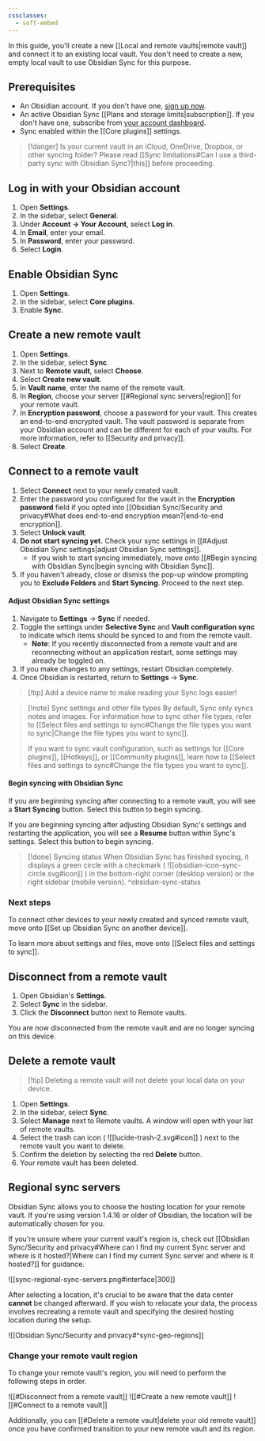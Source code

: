 ```yaml
---
cssclasses:
  - soft-embed
---
```


In this guide, you'll create a new [[Local and remote vaults|remote vault]] and connect it to an existing local vault. You don't need to create a new, empty local vault to use Obsidian Sync for this purpose.

## Prerequisites

- An Obsidian account. If you don't have one, [sign up now](https://obsidian.md/account#mode=signup).
- An active Obsidian Sync [[Plans and storage limits|subscription]]. If you don't have one, subscribe from [your account dashboard](https://obsidian.md/account).
- Sync enabled within the [[Core plugins]] settings. 

> [!danger] Is your current vault in an iCloud, OneDrive, Dropbox, or other syncing folder? Please read [[Sync limitations#Can I use a third-party sync with Obsidian Sync?|this]] before proceeding.

## Log in with your Obsidian account

1. Open **Settings**.
2. In the sidebar, select **General**.
3. Under **Account → Your Account**, select **Log in**.
4. In **Email**, enter your email.
5. In **Password**, enter your password.
6. Select **Login**.

## Enable Obsidian Sync

1. Open **Settings**.
2. In the sidebar, select **Core plugins**.
3. Enable **Sync**.

## Create a new remote vault

1. Open **Settings**.
2. In the sidebar, select **Sync**.
3. Next to **Remote vault**, select **Choose**.
4. Select **Create new vault**.
5. In **Vault name**, enter the name of the remote vault.
6. In **Region**, choose your server [[#Regional sync servers|region]] for your remote vault. 
7. In **Encryption password**, choose a password for your vault. This creates an end-to-end encrypted vault. The vault password is separate from your Obsidian account and can be different for each of your vaults. For more information, refer to [[Security and privacy]].
8. Select **Create**.

## Connect to a remote vault

1. Select **Connect** next to your newly created vault.
2. Enter the password you configured for the vault in the **Encryption password** field if you opted into [[Obsidian Sync/Security and privacy#What does end-to-end encryption mean?|end-to-end encryption]].
3. Select **Unlock vault**.
4. **Do not start syncing yet.** Check your sync settings in [[#Adjust Obsidian Sync settings|adjust Obsidian Sync settings]].
    - If you wish to start syncing immediately, move onto [[#Begin syncing with Obsidian Sync|begin syncing with Obsidian Sync]].
5. If you haven't already, close or dismiss the pop-up window prompting you to **Exclude Folders** and **Start Syncing**. Proceed to the next step.

#### Adjust Obsidian Sync settings

1. Navigate to **Settings** → **Sync** if needed.
2. Toggle the settings under **Selective Sync** and **Vault configuration sync** to indicate which items should be synced to and from the remote vault.
    - **Note**: If you recently disconnected from a remote vault and are reconnecting without an application restart, some settings may already be toggled on.
3. If you make changes to any settings, restart Obsidian completely.
4. Once Obsidian is restarted, return to **Settings** → **Sync**.

> [!tip] Add a device name to make reading your Sync logs easier!

> [!note] Sync settings and other file types
> By default, Sync only syncs notes and images. For information how to sync other file types, refer to [[Select files and settings to sync#Change the file types you want to sync|Change the file types you want to sync]].
>
> If you want to sync vault configuration, such as settings for [[Core plugins]], [[Hotkeys]], or [[Community plugins]], learn how to [[Select files and settings to sync#Change the file types you want to sync]].

#### Begin syncing with Obsidian Sync

If you are beginning syncing after connecting to a remote vault, you will see a **Start Syncing** button. Select this button to begin syncing.

If you are beginning syncing after adjusting Obsidian Sync's settings and restarting the application, you will see a **Resume** button within Sync's settings. Select this button to begin syncing.

> [!done] Syncing status
> When Obsidian Sync has finished syncing, it displays a green circle with a checkmark ( ![[obsidian-icon-sync-circle.svg#icon]] ) in the bottom-right corner (desktop version) or the right sidebar (mobile version).
^obsidian-sync-status

### Next steps

To connect other devices to your newly created and synced remote vault, move onto [[Set up Obsidian Sync on another device]].

To learn more about settings and files, move onto [[Select files and settings to sync]].

## Disconnect from a remote vault

1. Open Obsidian's **Settings**.
2. Select **Sync** in the sidebar.
3. Click the **Disconnect** button next to Remote vaults.

You are now disconnected from the remote vault and are no longer syncing on this device.

## Delete a remote vault

> [!tip] Deleting a remote vault will not delete your local data on your device.

1. Open **Settings**.
2. In the sidebar, select **Sync**.
3. Select **Manage** next to Remote vaults. A window will open with your list of remote vaults.
4. Select the trash can icon ( ![[lucide-trash-2.svg#icon]] ) next to the remote vault you want to delete.
5. Confirm the deletion by selecting the red **Delete** button.
6. Your remote vault has been deleted.

## Regional sync servers

Obsidian Sync allows you to choose the hosting location for your remote vault. If you're using version 1.4.16 or older of Obsidian, the location will be automatically chosen for you.

If you're unsure where your current vault's region is, check out [[Obsidian Sync/Security and privacy#Where can I find my current Sync server and where is it hosted?|Where can I find my current Sync server and where is it hosted?]] for guidance.

![[sync-regional-sync-servers.png#interface|300]]

After selecting a location, it's crucial to be aware that the data center **cannot** be changed afterward. If you wish to relocate your data, the process involves recreating a remote vault and specifying the desired hosting location during the setup.

![[Obsidian Sync/Security and privacy#^sync-geo-regions]]

### Change your remote vault region

To change your remote vault's region, you will need to perform the following steps in order.

![[#Disconnect from a remote vault]]
![[#Create a new remote vault]]
![[#Connect to a remote vault]]

Additionally, you can [[#Delete a remote vault|delete your old remote vault]] once you have confirmed transition to your new remote vault and its region. 
